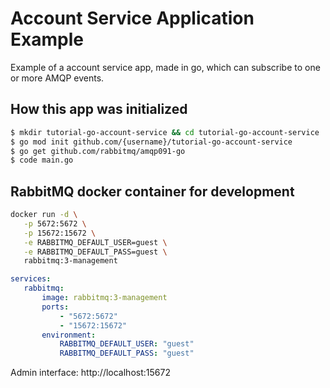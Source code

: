 # Account Service Application Example

Example of a account service app, made in go, which can subscribe to one or more AMQP events.

 ## How this app was initialized

```bash
$ mkdir tutorial-go-account-service && cd tutorial-go-account-service
$ go mod init github.com/{username}/tutorial-go-account-service
$ go get github.com/rabbitmq/amqp091-go
$ code main.go
```

 ## RabbitMQ docker container for development

 ```bash
 docker run -d \
    -p 5672:5672 \
    -p 15672:15672 \
    -e RABBITMQ_DEFAULT_USER=guest \
    -e RABBITMQ_DEFAULT_PASS=guest \
    rabbitmq:3-management
 ```

 ```yml
services:
    rabbitmq:
        image: rabbitmq:3-management
        ports:
            - "5672:5672"
            - "15672:15672"
        environment:
            RABBITMQ_DEFAULT_USER: "guest"
            RABBITMQ_DEFAULT_PASS: "guest"
 ```

 Admin interface: http://localhost:15672